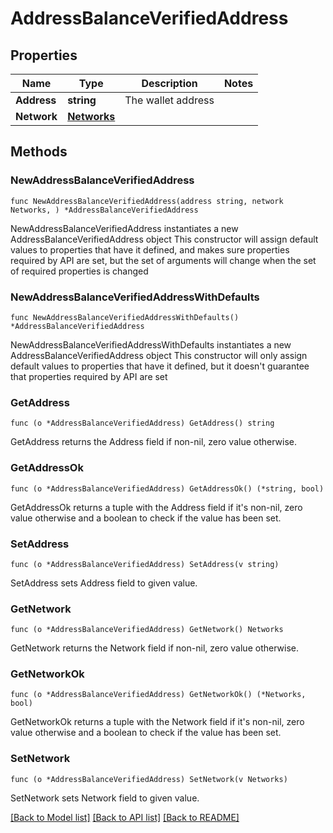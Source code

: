 # AddressBalanceVerifiedAddress

## Properties

Name | Type | Description | Notes
------------ | ------------- | ------------- | -------------
**Address** | **string** | The wallet address | 
**Network** | [**Networks**](Networks.md) |  | 

## Methods

### NewAddressBalanceVerifiedAddress

`func NewAddressBalanceVerifiedAddress(address string, network Networks, ) *AddressBalanceVerifiedAddress`

NewAddressBalanceVerifiedAddress instantiates a new AddressBalanceVerifiedAddress object
This constructor will assign default values to properties that have it defined,
and makes sure properties required by API are set, but the set of arguments
will change when the set of required properties is changed

### NewAddressBalanceVerifiedAddressWithDefaults

`func NewAddressBalanceVerifiedAddressWithDefaults() *AddressBalanceVerifiedAddress`

NewAddressBalanceVerifiedAddressWithDefaults instantiates a new AddressBalanceVerifiedAddress object
This constructor will only assign default values to properties that have it defined,
but it doesn't guarantee that properties required by API are set

### GetAddress

`func (o *AddressBalanceVerifiedAddress) GetAddress() string`

GetAddress returns the Address field if non-nil, zero value otherwise.

### GetAddressOk

`func (o *AddressBalanceVerifiedAddress) GetAddressOk() (*string, bool)`

GetAddressOk returns a tuple with the Address field if it's non-nil, zero value otherwise
and a boolean to check if the value has been set.

### SetAddress

`func (o *AddressBalanceVerifiedAddress) SetAddress(v string)`

SetAddress sets Address field to given value.


### GetNetwork

`func (o *AddressBalanceVerifiedAddress) GetNetwork() Networks`

GetNetwork returns the Network field if non-nil, zero value otherwise.

### GetNetworkOk

`func (o *AddressBalanceVerifiedAddress) GetNetworkOk() (*Networks, bool)`

GetNetworkOk returns a tuple with the Network field if it's non-nil, zero value otherwise
and a boolean to check if the value has been set.

### SetNetwork

`func (o *AddressBalanceVerifiedAddress) SetNetwork(v Networks)`

SetNetwork sets Network field to given value.



[[Back to Model list]](../README.md#documentation-for-models) [[Back to API list]](../README.md#documentation-for-api-endpoints) [[Back to README]](../README.md)


